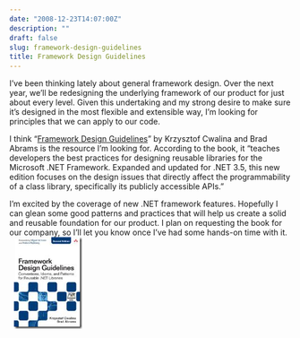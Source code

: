 ```yaml
---
date: "2008-12-23T14:07:00Z"
description: ""
draft: false
slug: framework-design-guidelines
title: Framework Design Guidelines
---
```



I’ve been thinking lately about general framework design. Over the next year, we’ll be redesigning the underlying framework of our product for just about every level. Given this undertaking and my strong desire to make sure it’s designed in the most flexible and extensible way, I’m looking for principles that we can apply to our code.

I think “[Framework Design Guidelines](http://www.amazon.com/gp/product/0321545613)” by Krzysztof Cwalina and Brad Abrams is the resource I’m looking for. According to the book, it “teaches developers the best practices for designing reusable libraries for the Microsoft .NET Framework. Expanded and updated for .NET 3.5, this new edition focuses on the design issues that directly affect the programmability of a class library, specifically its publicly accessible APIs.”

I’m excited by the coverage of new .NET framework features. Hopefully I can glean some good patterns and practices that will help us create a solid and reusable foundation for our product. I plan on requesting the book for our company, so I’ll let you know once I’ve had some hands-on time with it.
 
[![Framework Design Guidelines](image_3.png)](http://www.amazon.com/gp/product/0321545613)
